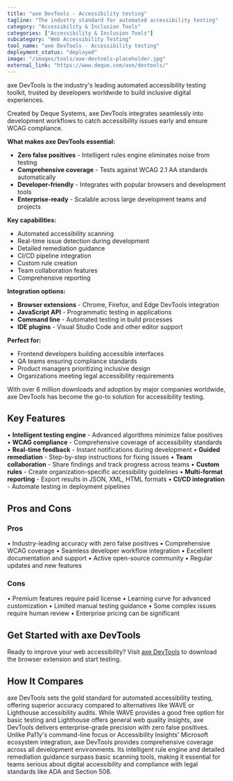 ```yaml
---
title: "axe DevTools - Accessibility testing"
tagline: "The industry standard for automated accessibility testing"
category: "Accessibility & Inclusion Tools"
categories: ["Accessibility & Inclusion Tools"]
subcategory: "Web Accessibility Testing"
tool_name: "axe DevTools - Accessibility testing"
deployment_status: "deployed"
image: "/images/tools/axe-devtools-placeholder.jpg"
external_link: "https://www.deque.com/axe/devtools/"
---
```

axe DevTools is the industry's leading automated accessibility testing toolkit, trusted by developers worldwide to build inclusive digital experiences.

Created by Deque Systems, axe DevTools integrates seamlessly into development workflows to catch accessibility issues early and ensure WCAG compliance.

**What makes axe DevTools essential:**
- **Zero false positives** - Intelligent rules engine eliminates noise from testing
- **Comprehensive coverage** - Tests against WCAG 2.1 AA standards automatically
- **Developer-friendly** - Integrates with popular browsers and development tools
- **Enterprise-ready** - Scalable across large development teams and projects

**Key capabilities:**
- Automated accessibility scanning
- Real-time issue detection during development
- Detailed remediation guidance
- CI/CD pipeline integration
- Custom rule creation
- Team collaboration features
- Comprehensive reporting

**Integration options:**
- **Browser extensions** - Chrome, Firefox, and Edge DevTools integration
- **JavaScript API** - Programmatic testing in applications
- **Command line** - Automated testing in build processes
- **IDE plugins** - Visual Studio Code and other editor support

**Perfect for:**
- Frontend developers building accessible interfaces
- QA teams ensuring compliance standards
- Product managers prioritizing inclusive design
- Organizations meeting legal accessibility requirements

With over 6 million downloads and adoption by major companies worldwide, axe DevTools has become the go-to solution for accessibility testing.

## Key Features

• **Intelligent testing engine** - Advanced algorithms minimize false positives
• **WCAG compliance** - Comprehensive coverage of accessibility standards
• **Real-time feedback** - Instant notifications during development
• **Guided remediation** - Step-by-step instructions for fixing issues
• **Team collaboration** - Share findings and track progress across teams
• **Custom rules** - Create organization-specific accessibility guidelines
• **Multi-format reporting** - Export results in JSON, XML, HTML formats
• **CI/CD integration** - Automate testing in deployment pipelines

## Pros and Cons

### Pros
• Industry-leading accuracy with zero false positives
• Comprehensive WCAG coverage
• Seamless developer workflow integration
• Excellent documentation and support
• Active open-source community
• Regular updates and new features

### Cons
• Premium features require paid license
• Learning curve for advanced customization
• Limited manual testing guidance
• Some complex issues require human review
• Enterprise pricing can be significant

## Get Started with axe DevTools

Ready to improve your web accessibility? Visit [axe DevTools](https://www.deque.com/axe/devtools/) to download the browser extension and start testing.

## How It Compares

axe DevTools sets the gold standard for automated accessibility testing, offering superior accuracy compared to alternatives like WAVE or Lighthouse accessibility audits. While WAVE provides a good free option for basic testing and Lighthouse offers general web quality insights, axe DevTools delivers enterprise-grade precision with zero false positives. Unlike Pa11y's command-line focus or Accessibility Insights' Microsoft ecosystem integration, axe DevTools provides comprehensive coverage across all development environments. Its intelligent rule engine and detailed remediation guidance surpass basic scanning tools, making it essential for teams serious about digital accessibility and compliance with legal standards like ADA and Section 508.